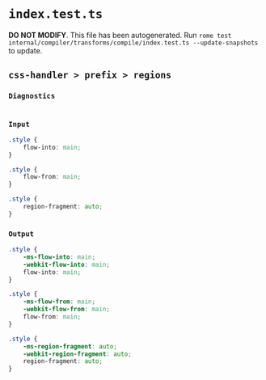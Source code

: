 # `index.test.ts`

**DO NOT MODIFY**. This file has been autogenerated. Run `rome test internal/compiler/transforms/compile/index.test.ts --update-snapshots` to update.

## `css-handler > prefix > regions`

### `Diagnostics`

```

```

### `Input`

```css
.style {
	flow-into: main;
}

.style {
	flow-from: main;
}

.style {
	region-fragment: auto;
}

```

### `Output`

```css
.style {
	-ms-flow-into: main;
	-webkit-flow-into: main;
	flow-into: main;
}

.style {
	-ms-flow-from: main;
	-webkit-flow-from: main;
	flow-from: main;
}

.style {
	-ms-region-fragment: auto;
	-webkit-region-fragment: auto;
	region-fragment: auto;
}

```

